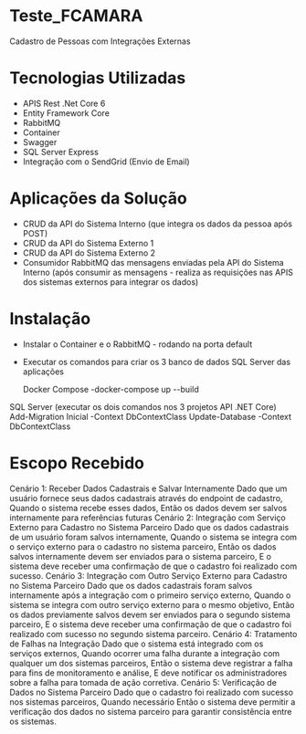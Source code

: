 # Teste_FCAMARA
Cadastro de Pessoas com Integrações Externas

# Tecnologias Utilizadas
 - APIS Rest .Net Core 6
 - Entity Framework Core
 - RabbitMQ
 - Container
 - Swagger
 - SQL Server Express
 - Integração com o SendGrid (Envio de Email)

# Aplicações da Solução
- CRUD da API do Sistema Interno (que integra os dados da pessoa após POST)
- CRUD da API do Sistema Externo 1
- CRUD da API do Sistema Externo 2
- Consumidor RabbitMQ das mensagens enviadas pela API do Sistema Interno (após consumir as mensagens - realiza as requisições nas APIS dos sistemas externos para integrar os dados)
  
 # Instalação
 - Instalar o Container e o RabbitMQ - rodando na porta default
 - Executar os comandos para criar os 3 banco de dados SQL Server das aplicações

   Docker Compose
    -docker-compose up --build

  SQL Server (executar os dois comandos nos 3 projetos API .NET Core)
    Add-Migration Inicial -Context DbContextClass
    Update-Database -Context DbContextClass


# Escopo Recebido
Cenário 1: Receber Dados Cadastrais e Salvar Internamente
Dado que um usuário fornece seus dados cadastrais através do endpoint de cadastro,
Quando o sistema recebe esses dados,
Então os dados devem ser salvos internamente para referências futuras
Cenário 2: Integração com Serviço Externo para Cadastro no Sistema Parceiro
Dado que os dados cadastrais de um usuário foram salvos internamente,
Quando o sistema se integra com o serviço externo para o cadastro no sistema parceiro,
Então os dados salvos internamente devem ser enviados para o sistema parceiro,
E o sistema deve receber uma confirmação de que o cadastro foi realizado com sucesso.
Cenário 3: Integração com Outro Serviço Externo para Cadastro no Sistema Parceiro
Dado que os dados cadastrais foram salvos internamente após a integração com o primeiro serviço externo, Quando o sistema se integra com outro serviço externo para o mesmo objetivo,
Então os dados previamente salvos devem ser enviados para o segundo sistema parceiro,
E o sistema deve receber uma confirmação de que o cadastro foi realizado com sucesso no segundo sistema parceiro.
Cenário 4: Tratamento de Falhas na Integração
Dado que o sistema está integrado com os serviços externos,
Quando ocorrer uma falha durante a integração com qualquer um dos sistemas parceiros,
Então o sistema deve registrar a falha para fins de monitoramento e análise,
E deve notificar os administradores sobre a falha para tomada de ação corretiva.
Cenário 5: Verificação de Dados no Sistema Parceiro
Dado que o cadastro foi realizado com sucesso nos sistemas parceiros,
Quando necessário
Então o sistema deve permitir a verificação dos dados no sistema parceiro para garantir consistência entre os sistemas.
